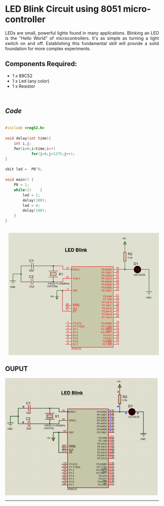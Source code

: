 # LED Blink Circuit using 8051 micro-controller


<div align ="justify">

LEDs are small, powerful lights found in many applications. 
Blinking an LED is the "Hello World" of microcontrollers. 
It's as simple as turning a light switch on and off. 
Establishing this fundamental skill will provide a solid foundation for more complex experiments.

</div>

## Components Required:

- 1 x 89C52
- 1 x Led (any color)
- 1 x Resistor 
  
<br>


## ***Code***

<div align ="center">

<div align ="left">

<p height="400" width = "400"

```c

#include <reg52.h> 

void delay(int time){ 
	int i,j;
	for(i=0;i<time;i++)
			for(j=0;j<1275;j++);
}

sbit led =  P0^0; 

void main()	{
	P0 = 1;
	while(1)	{
		led = 1;
		delay(100);
		led = 0;
		delay(100);
	}
}



```
</p height="400" width = "400">

</div>

<div align ="right">

<img src="./Files/LED_Blink.jpg" height="400">

</div>

</div>

## OUPUT

<img src="./Files/LED_Blink.gif" width="500">

<hr>

